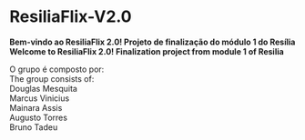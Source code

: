 # ResiliaFlix-V2.0

**Bem-vindo ao ResiliaFlix 2.0! Projeto de finalização do módulo 1 do Resília**<br>
**Welcome to ResiliaFlix 2.0! Finalization project from module 1 of Resilia**

O grupo é composto por:<br>
The group consists of:<br>
Douglas Mesquita<br>
Marcus Vinicius<br>
Mainara Assis<br>
Augusto Torres<br>
Bruno Tadeu